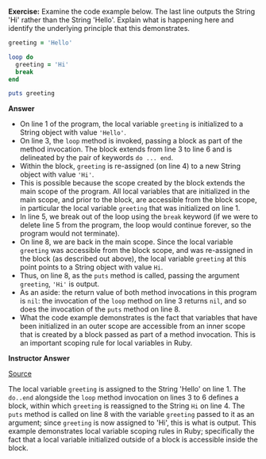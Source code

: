 
**Exercise:**
Examine the code example below. The last line outputs the String 'Hi' rather than the String 'Hello'. Explain what is happening here and identify the underlying principle that this demonstrates.

```ruby
greeting = 'Hello'

loop do
  greeting = 'Hi'
  break
end

puts greeting
```

**Answer**

- On line 1 of the program, the local variable `greeting` is initialized to a String object with value `'Hello'`.
- On line 3, the `loop` method is invoked, passing a block as part of the method invocation. The block extends from line 3 to line 6 and is delineated by the pair of keywords `do ... end`.
- Within the block, `greeting` is re-assigned (on line 4) to a new String object with value `'Hi'`.
- This is possible because the scope created by the block extends the main scope of the program. All local variables that are initialized in the main scope, and prior to the block, are accessible from the block scope, in particular the local variable `greeting` that was initialized on line 1.
- In line 5, we break out of the loop using the `break` keyword (if we were to delete line 5 from the program, the loop would continue forever, so the program would not terminate).
- On line 8, we are back in the main scope. Since the local variable `greeting` was accessible from the block scope, and was re-assigned in the block (as described out above), the local variable `greeting` at this point points to a String object with value `Hi`.
- Thus, on line 8, as the `puts` method is called, passing the argument `greeting`, `'Hi'` is output.
- As an aside: the return value of both method invocations in this program is `nil`: the invocation of the `loop` method on line 3 returns `nil`, and so does the invocation of the `puts` method on line 8.
- What the code example demonstrates is the fact that variables that have been initialized in an outer scope are accessible from an inner scope that is created by a block passed as part of a method invocation. This is an important scoping rule for local variables in Ruby.

**Instructor Answer**

[Source](https://launchschool.com/lessons/3ce27abc/assignments/cd8e4629)

The local variable `greeting` is assigned to the String 'Hello' on line 1. The `do..end` alongside the `loop` method invocation on lines 3 to 6 defines a block, within which `greeting` is reassigned to the String `Hi` on line 4. The `puts` method is called on line 8 with the variable `greeting` passed to it as an argument; since `greeting` is now assigned to 'Hi', this is what is output. This example demonstrates local variable scoping rules in Ruby; specifically the fact that a local variable initialized outside of a block is accessible inside the block.
